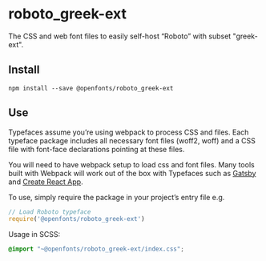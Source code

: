 
# roboto_greek-ext

The CSS and web font files to easily self-host “Roboto” with subset "greek-ext".

## Install

`npm install --save @openfonts/roboto_greek-ext`

## Use

Typefaces assume you’re using webpack to process CSS and files. Each typeface
package includes all necessary font files (woff2, woff) and a CSS file with
font-face declarations pointing at these files.

You will need to have webpack setup to load css and font files. Many tools built
with Webpack will work out of the box with Typefaces such as [Gatsby](https://github.com/gatsbyjs/gatsby)
and [Create React App](https://github.com/facebookincubator/create-react-app).

To use, simply require the package in your project’s entry file e.g.

```javascript
// Load Roboto typeface
require('@openfonts/roboto_greek-ext')
```

Usage in SCSS:
```scss
@import "~@openfonts/roboto_greek-ext/index.css";
```
